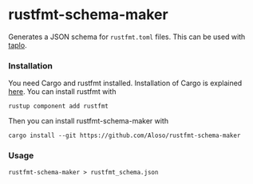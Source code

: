 # rustfmt-schema-maker

Generates a JSON schema for `rustfmt.toml` files. This can be used with [taplo](https://taplo.tamasfe.dev).

### Installation

You need Cargo and rustfmt installed. Installation of Cargo is explained [here](https://www.rust-lang.org/tools/install). You can install rustfmt with

```fish
rustup component add rustfmt
```

Then you can install rustfmt-schema-maker with

```fish
cargo install --git https://github.com/Aloso/rustfmt-schema-maker
```

### Usage

```fish
rustfmt-schema-maker > rustfmt_schema.json
```
